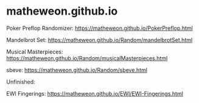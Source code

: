 # matheweon.github.io

Poker Preflop Randomizer: https://matheweon.github.io/PokerPreflop.html

Mandelbrot Set: https://matheweon.github.io/Random/mandelbrotSet.html

Musical Masterpieces: https://matheweon.github.io/Random/musicalMasterpieces.html

sbeve: https://matheweon.github.io/Random/sbeve.html


Unfinished:

EWI Fingerings: https://matheweon.github.io/EWI/EWI-Fingerings.html
